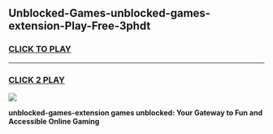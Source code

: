 
## Unblocked-Games-unblocked-games-extension-Play-Free-3phdt
<h3>
<a href="https://premium76.site?title=unblocked-games-extension&ref=21A">CLICK TO PLAY</a></h3>
<hr>

<h3>
<a href="https://premium76.site?title=unblocked-games-extension&ref=21A">CLICK 2 PLAY</a>
  
</h3>

<a href="https://premium76.site?title=unblocked-games-extension&ref=21A"><img src="https://clearcache.store/games.png"></a>


**unblocked-games-extension games unblocked: Your Gateway to Fun and Accessible Online Gaming**
